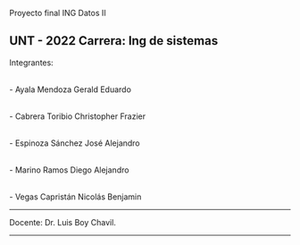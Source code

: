 Proyecto final ING Datos II

UNT - 2022
Carrera: Ing de sistemas
--------------
Integrantes:

<br>- Ayala Mendoza Gerald Eduardo

<br>- Cabrera Toribio Christopher Frazier

<br>- Espinoza Sánchez José Alejandro

<br>- Marino Ramos Diego Alejandro

<br>- Vegas Capristán Nicolás Benjamin

-------------

Docente:
Dr. Luis Boy Chavil.

-------------
